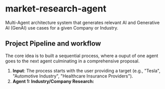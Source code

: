 # market-research-agent
Multi-Agent architecture system that generates relevant AI and Generative AI (GenAI) use cases for a given Company or Industry.

## Project Pipeline and workflow  
The core idea is to built a sequential process, where a ouput of one agent goes to the next agent culminating in a comprehensive proposal. 

1. **Input**: The process starts with the user providing a target (e.g., "Tesla", "Automotive Industry", "Healthcare Insurance Providers").
2. **Agent 1: Industry/Company Research:**

